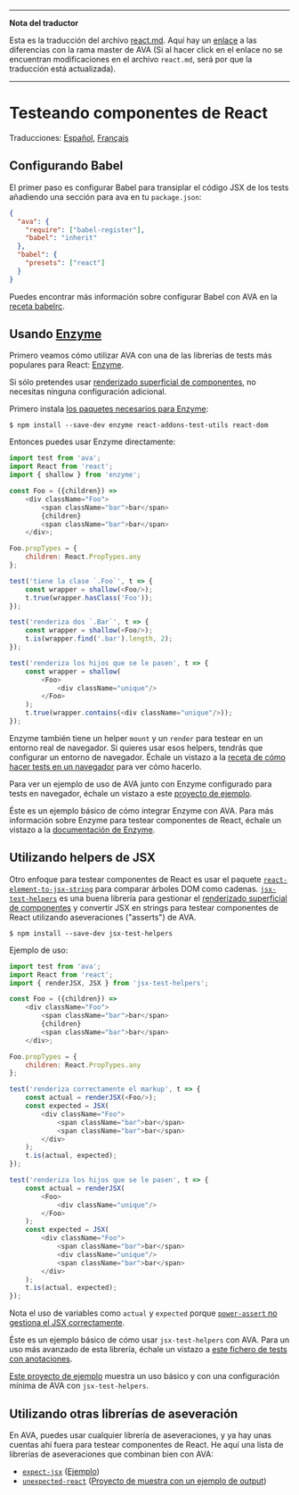 ___
**Nota del traductor**

Esta es la traducción del archivo [react.md](https://github.com/avajs/ava/blob/master/react.md). Aquí hay un [enlace](https://github.com/avajs/ava/compare/8e2f3dca177a4283ad882596d3c1425cabb998ef...master#diff-60cce07a584082115d230f2e3d571ad6) a las diferencias con la rama master de AVA (Si al hacer click en el enlace no se encuentran modificaciones en el archivo `react.md`, será por que la traducción está actualizada).
___
# Testeando componentes de React

Traducciones: [Español](https://github.com/avajs/ava-docs/blob/master/es_ES/docs/recipes/react.md), [Français](https://github.com/avajs/ava-docs/blob/master/fr_FR/docs/recipes/react.md)

## Configurando Babel

El primer paso es configurar Babel para transiplar el código JSX de los tests añadiendo una sección para ava en tu `package.json`:

```json
{
  "ava": {
    "require": ["babel-register"],
    "babel": "inherit"
  },
  "babel": {
    "presets": ["react"]
  }
}
```

Puedes encontrar más información sobre configurar Babel con AVA en la [receta babelrc](babelrc.md).

## Usando [Enzyme](https://github.com/airbnb/enzyme)

Primero veamos cómo utilizar AVA con una de las librerías de tests más populares para React: [Enzyme](https://github.com/airbnb/enzyme).

Si sólo pretendes usar [renderizado superficial de componentes](https://facebook.github.io/react/docs/test-utils.html#shallow-rendering), no necesitas ninguna configuración adicional.

Primero instala [los paquetes necesarios para Enzyme](https://github.com/airbnb/enzyme/#installation):

```console
$ npm install --save-dev enzyme react-addons-test-utils react-dom
```

Entonces puedes usar Enzyme directamente:

```js
import test from 'ava';
import React from 'react';
import { shallow } from 'enzyme';

const Foo = ({children}) =>
	<div className="Foo">
		<span className="bar">bar</span>
		{children}
		<span className="bar">bar</span>
	</div>;

Foo.propTypes = {
	children: React.PropTypes.any
};

test('tiene la clase `.Foo`', t => {
	const wrapper = shallow(<Foo/>);
	t.true(wrapper.hasClass('Foo'));
});

test('renderiza dos `.Bar`', t => {
	const wrapper = shallow(<Foo/>);
	t.is(wrapper.find('.bar').length, 2);
});

test('renderiza los hijos que se le pasen', t => {
	const wrapper = shallow(
		<Foo>
			<div className="unique"/>
		</Foo>
	);
	t.true(wrapper.contains(<div className="unique"/>));
});
```

Enzyme también tiene un helper `mount` y un `render` para testear en un entorno real de navegador. Si quieres usar esos helpers, tendrás que configurar un entorno de navegador. Échale un vistazo a la [receta de cómo hacer tests en un navegador](https://github.com/avajs/ava/blob/master/docs/recipes/browser-testing.md) para ver cómo hacerlo.

Para ver un ejemplo de uso de AVA junto con Enzyme configurado para tests en navegador, échale un vistazo a este [proyecto de ejemplo](https://github.com/adriantoine/ava-enzyme-demo).

Éste es un ejemplo básico de cómo integrar Enzyme con AVA. Para más información sobre Enzyme para testear componentes de React, échale un vistazo a la [documentación de Enzyme](http://airbnb.io/enzyme/).

## Utilizando helpers de JSX

Otro enfoque para testear componentes de React es usar el paquete [`react-element-to-jsx-string`](https://github.com/algolia/react-element-to-jsx-string) para comparar árboles DOM como cadenas. [`jsx-test-helpers`](https://github.com/MoOx/jsx-test-helpers) es una buena librería para gestionar el [renderizado superficial de componentes](https://facebook.github.io/react/docs/test-utils.html#shallow-rendering) y convertir JSX en strings para testear componentes de React utilizando aseveraciones ("asserts") de AVA.

```console
$ npm install --save-dev jsx-test-helpers
```

Ejemplo de uso:

```js
import test from 'ava';
import React from 'react';
import { renderJSX, JSX } from 'jsx-test-helpers';

const Foo = ({children}) =>
	<div className="Foo">
		<span className="bar">bar</span>
		{children}
		<span className="bar">bar</span>
	</div>;

Foo.propTypes = {
	children: React.PropTypes.any
};

test('renderiza correctamente el markup', t => {
	const actual = renderJSX(<Foo/>);
	const expected = JSX(
		<div className="Foo">
			<span className="bar">bar</span>
			<span className="bar">bar</span>
		</div>
	);
	t.is(actual, expected);
});

test('renderiza los hijos que se le pasen', t => {
	const actual = renderJSX(
		<Foo>
			<div className="unique"/>
		</Foo>
	);
	const expected = JSX(
		<div className="Foo">
			<span className="bar">bar</span>
			<div className="unique"/>
			<span className="bar">bar</span>
		</div>
	);
	t.is(actual, expected);
});
```

Nota el uso de variables como `actual` y `expected` porque [`power-assert` no gestiona el JSX correctamente](https://github.com/power-assert-js/power-assert/issues/34).

Éste es un ejemplo básico de cómo usar `jsx-test-helpers` con AVA. Para un uso más avanzado de esta librería, échale un vistazo a [este fichero de tests con anotaciones](https://github.com/MoOx/jsx-test-helpers/blob/master/src/__tests__/index.js).

[Este proyecto de ejemplo](https://github.com/MoOx/jsx-test-helpers) muestra un uso básico y con una configuración mínima de AVA con `jsx-test-helpers`.

## Utilizando otras librerías de aseveración

En AVA, puedes usar cualquier librería de aseveraciones, y ya hay unas cuentas ahí fuera para testear componentes de React. He aquí una lista de librerías de aseveraciones que combinan bien con AVA:

- [`expect-jsx`](https://github.com/algolia/expect-jsx) ([Ejemplo](https://github.com/avajs/ava/issues/186#issuecomment-161317068))
- [`unexpected-react`](https://github.com/bruderstein/unexpected-react) ([Proyecto de muestra con un ejemplo de output](https://github.com/adriantoine/ava-unexpected-react-demo))
